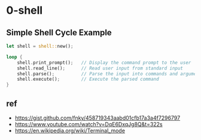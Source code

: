# 0-shell

## Simple Shell Cycle Example
```rust
let shell = shell::new(); 

loop {
    shell.print_prompt();   // Display the command prompt to the user
    shell.read_line();      // Read user input from standard input
    shell.parse();          // Parse the input into commands and arguments
    shell.execute();        // Execute the parsed command
}
```

## ref
- https://gist.github.com/fnky/458719343aabd01cfb17a3a4f7296797
- https://www.youtube.com/watch?v=DqE6DxqJg8Q&t=322s
- https://en.wikipedia.org/wiki/Terminal_mode